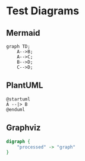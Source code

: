 # Test Diagrams

## Mermaid
```mermaid
graph TD;
    A-->B;
    A-->C;
    B-->D;
    C-->D;
```

## PlantUML
```plantuml
@startuml
A --|> B
@enduml
```

## Graphviz
```dot process
digraph {
    "processed" -> "graph"
}
```
